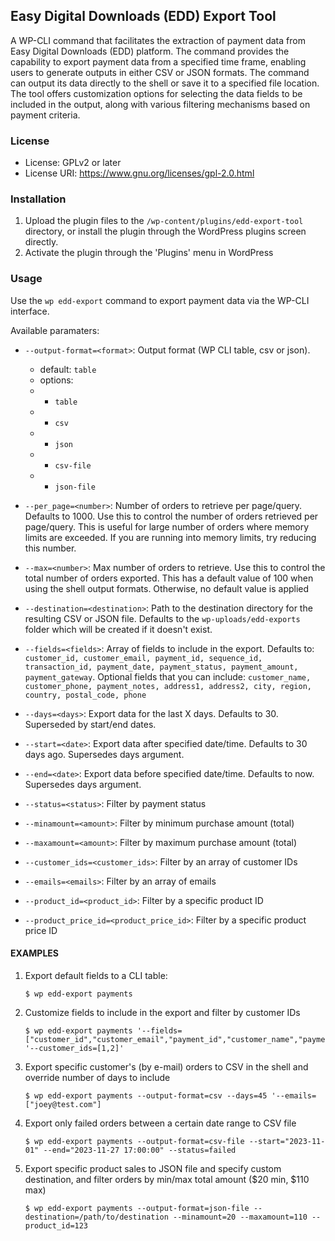 ## Easy Digital Downloads (EDD) Export Tool

A WP-CLI command that facilitates the extraction of payment data from Easy Digital Downloads (EDD) platform. The command provides the capability to export payment data from a specified time frame, enabling users to generate outputs in either CSV or JSON formats. The command can output its data directly to the shell or save it to a specified file location. The tool offers customization options for selecting the data fields to be included in the output, along with various filtering mechanisms based on payment criteria.

### License

* License: GPLv2 or later
* License URI: https://www.gnu.org/licenses/gpl-2.0.html

### Installation

1. Upload the plugin files to the `/wp-content/plugins/edd-export-tool` directory, or install the plugin through the WordPress plugins screen directly.
1. Activate the plugin through the 'Plugins' menu in WordPress

### Usage

Use the `wp edd-export` command to export payment data via the WP-CLI interface.

Available paramaters:

* `--output-format=<format>`: Output format (WP CLI table, csv or json).
  * default: `table`
  * options:
  *   - `table`
  *   - `csv`
  *   - `json`
  *   - `csv-file`
  *   - `json-file`


* `--per_page=<number>`: Number of orders to retrieve per page/query. Defaults to 1000. Use this to control the number of orders retrieved per page/query. This is useful for large number of orders where memory limits are exceeded. If you are running into memory limits, try reducing this number.

* `--max=<number>`: Max number of orders to retrieve. Use this to control the total number of orders exported. This has a default value of 100 when using the shell output formats. Otherwise, no default value is applied

* `--destination=<destination>`: Path to the destination directory for the resulting CSV or JSON file. Defaults to the `wp-uploads/edd-exports` folder which will be created if it doesn't exist.

* `--fields=<fields>`: Array of fields to include in the export. Defaults to: `customer_id, customer_email, payment_id, sequence_id, transaction_id, payment_date, payment_status, payment_amount, payment_gateway`. Optional fields that you can include: `customer_name, customer_phone, payment_notes, address1, address2, city, region, country, postal_code, phone`

* `--days=<days>`: Export data for the last X days. Defaults to 30. Superseded by start/end dates.

* `--start=<date>`: Export data after specified date/time. Defaults to 30 days ago. Supersedes days argument.

* `--end=<date>`: Export data before specified date/time. Defaults to now. Supersedes days argument.

* `--status=<status>`: Filter by payment status

* `--minamount=<amount>`: Filter by minimum purchase amount (total)

* `--maxamount=<amount>`: Filter by maximum purchase amount (total)

* `--customer_ids=<customer_ids>`: Filter by an array of customer IDs

* `--emails=<emails>`: Filter by an array of emails

* `--product_id=<product_id>`: Filter by a specific product ID

* `--product_price_id=<product_price_id>`: Filter by a specific product price ID


#### EXAMPLES


1. Export default fields to a CLI table:
	```
	$ wp edd-export payments
	```
1. Customize fields to include in the export and filter by customer IDs
	```
	$ wp edd-export payments '--fields=["customer_id","customer_email","payment_id","customer_name","payment_notes"]' '--customer_ids=[1,2]'
 	```
1. Export specific customer's (by e-mail) orders to CSV in the shell and override number of days to include
	```
	$ wp edd-export payments --output-format=csv --days=45 '--emails=["joey@test.com"]
 	```
1. Export only failed orders between a certain date range to CSV file
	```
	$ wp edd-export payments --output-format=csv-file --start="2023-11-01" --end="2023-11-27 17:00:00" --status=failed
	```
1. Export specific product sales to JSON file and specify custom destination, and filter orders by min/max total amount ($20 min, $110 max)
	```
	$ wp edd-export payments --output-format=json-file --destination=/path/to/destination --minamount=20 --maxamount=110 --product_id=123
	```
